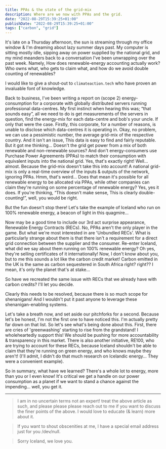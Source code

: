 ```yaml
---
title: PPAs & the state of the grid-mix
description: Where are we now with PPAs and the grid.
date: "2022-08-29T15:39:25+01:00"
publishDate: "2022-08-29T15:39:25+01:00"
tags: ["carbon", "grid"]
---
```



It's late on a Thursday afternoon, the sun is streaming through my office window & I'm dreaming about lazy summer days past.
My computer is sitting mostly idle, sipping away on power supplied by the national grid, and my mind meanders back to a conversation I've been unwrapping over the past week. Namely, How does renewable-energy accounting actually work? Who owns what, who gets to claim what, and how do we avoid double counting of renewables?

I would like to give a shout-out to `climateaction.tech` who have proven an invaluable font of knowledge.

Back to business, I've been writing a report on (scope 2) energy-consumption for a corporate with globally distributed servers running professional data-centres. My first instinct when hearing this was; “that sounds easy”, all we need to do is get measurements of the servers in question, find the energy-mix for each data-centre and bob's your uncle.
If only that were the case. Firstly, this corporate, for a number of reasons, is unable to disclose which data-centres it is operating in. Okay, no problem, we can use a pessimistic number, the average grid-mix of the respective country. And it isn't an issue, This data is easy to find and fairly reputable. But it got me thinking... Doesn't the grid get power from a mix of both renewable and non-renewable sources? And don't energy-consumers use Purchase Power Agreements (PPAs) to match their consumption with equivalent inputs into the national grid.
Yes, that's exactly right!
Well... almost.
Because the grid-mix doesn't take this into account! A national grid-mix is only a real-time overview of the inputs & outputs of the network, ignoring PPAs.
Hmm, that's weird... Does that mean it's possible for all renewable energy to be allocated via PPAs, while other companies can claim they're running on some percentage of renewable energy? Yes, yes it does.
If you're thinking, “This doesn't make sense, This is clearly double-counting!”, well, you would be right.

But the fun doesn't stop there! Let's take the example of Iceland who run on 100% renewable energy, a beacon of light in this quagmire...

Now may be a good time to include our 3rd act surprise appearance, Renewable Energy Contracts (RECs). No, PPAs aren't the only player in the game. But what we're most interested in are 'Unbundled RECs'. What is particularly strange about them is that there isn't a requirement for a direct grid connection between the supplier and the consumer.
Re-enter Iceland, what did we say about them running on 100% renewable energy? Oh yes, they're selling certificates of it internationally! Now, I don't know about you, but to me this sounds a lot like the carbon credit market! Carbon emitted in the UK is the same as carbon sequestered in South Africa right? right?? I mean, it's only the planet that's at stake...

So have we recreated the same issue with RECs that we already have with carbon credits? I'll let you decide.

Clearly this needs to be resolved, because there is so much scope for shenanigans! And I wouldn't put it past anyone to leverage these shenanigan-enabling systems.

Let's take a breath now, and set aside our pitchforks for a second. Because let's be honest, I'm not the first one to have noticed this. I'm actually pretty far down on that list.
So let's see what's being done about this. First, there are cries of 'greenwashing' starting to rise from the grandstand! I wholeheartedly support this! We should be pushing for more accountability & transparency in this market.
There is also another initiative, RE100, who are trying to account for these RECs, because Iceland shouldn't be able to claim that they're running on green energy, and who knows maybe they aren't! (I'll admit, I didn't do that much research on Icelandic energy... They were a convenient example).

So in summary, what have we learned? There's a whole lot to energy, more than you or I even know! It's critical we get a handle on our power consumption as a planet if we want to stand a chance against the impending... well, you get it.

---

> I am in no uncertain terms not an expert! treat the above article as such, and please please please reach out to me if you want to discuss the finer points of the above. I would love to educate (& learn) more about it.

> If you want to shout obscenities at me, I have a special email address just for you /dev/null.

> Sorry Iceland, we love you.